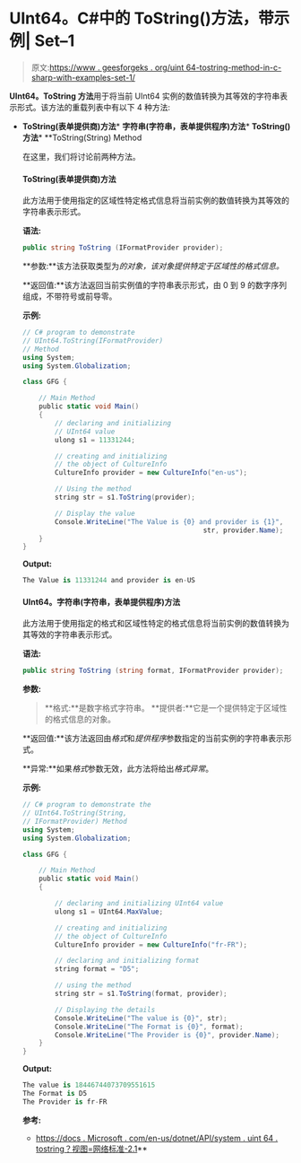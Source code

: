 # UInt64。C#中的 ToString()方法，带示例| Set–1

> 原文:[https://www . geesforgeks . org/uint 64-tostring-method-in-c-sharp-with-examples-set-1/](https://www.geeksforgeeks.org/uint64-tostring-method-in-c-sharp-with-examples-set-1/)

**UInt64。ToString 方法**用于将当前 UInt64 实例的数值转换为其等效的字符串表示形式。该方法的重载列表中有以下 4 种方法:

*   **ToString(表单提供商)方法***   **字符串(字符串，表单提供程序)方法***   **ToString()方法***   **ToString(String) Method

    在这里，我们将讨论前两种方法。

    #### ToString(表单提供商)方法

    此方法用于使用指定的区域性特定格式信息将当前实例的数值转换为其等效的字符串表示形式。

    **语法:**

    ```cs
    public string ToString (IFormatProvider provider);
    ```

    **参数:**该方法获取类型为*的对象，该对象提供特定于区域性的格式信息。*

    **返回值:**该方法返回当前实例值的字符串表示形式，由 0 到 9 的数字序列组成，不带符号或前导零。

    **示例:**

    ```cs
    // C# program to demonstrate
    // UInt64.ToString(IFormatProvider)
    // Method
    using System;
    using System.Globalization;

    class GFG {

        // Main Method
        public static void Main()
        {
            // declaring and initializing
            // UInt64 value
            ulong s1 = 11331244;

            // creating and initializing
            // the object of CultureInfo
            CultureInfo provider = new CultureInfo("en-us");

            // Using the method
            string str = s1.ToString(provider);

            // Display the value
            Console.WriteLine("The Value is {0} and provider is {1}",
                                                 str, provider.Name);
        }
    }
    ```

    **Output:**

    ```cs
    The Value is 11331244 and provider is en-US

    ```

    #### UInt64。字符串(字符串，表单提供程序)方法

    此方法用于使用指定的格式和区域性特定的格式信息将当前实例的数值转换为其等效的字符串表示形式。

    **语法:**

    ```cs
    public string ToString (string format, IFormatProvider provider);
    ```

    **参数:**

    > **格式:**是数字格式字符串。
    > **提供者:**它是一个提供特定于区域性的格式信息的对象。

    **返回值:**该方法返回由*格式*和*提供程序*参数指定的当前实例的字符串表示形式。

    **异常:**如果*格式*参数无效，此方法将给出*格式异常*。

    **示例:**

    ```cs
    // C# program to demonstrate the
    // UInt64.ToString(String, 
    // IFormatProvider) Method
    using System;
    using System.Globalization;

    class GFG {

        // Main Method
        public static void Main()
        {

            // declaring and initializing UInt64 value
            ulong s1 = UInt64.MaxValue;

            // creating and initializing
            // the object of CultureInfo
            CultureInfo provider = new CultureInfo("fr-FR");

            // declaring and initializing format
            string format = "D5";

            // using the method
            string str = s1.ToString(format, provider);

            // Displaying the details
            Console.WriteLine("The value is {0}", str);
            Console.WriteLine("The Format is {0}", format);
            Console.WriteLine("The Provider is {0}", provider.Name);
        }
    }
    ```

    **Output:**

    ```cs
    The value is 18446744073709551615
    The Format is D5
    The Provider is fr-FR

    ```

    **参考:**

    *   [https://docs . Microsoft . com/en-us/dotnet/API/system . uint 64 . tostring？视图=网络标准-2.1](https://docs.microsoft.com/en-us/dotnet/api/system.uint64.tostring?view=netstandard-2.1)**